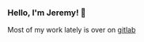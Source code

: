 ### Hello, I'm Jeremy! 👋

Most of my work lately is over on [gitlab](https://gitlab.com/jeremysylee)
